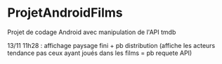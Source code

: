 # ProjetAndroidFilms

Projet de codage Android avec manipulation de l'API tmdb

13/11 11h28 : affichage paysage fini + pb distribution (affiche les acteurs tendance pas ceux ayant joués dans les films = pb requete API)
